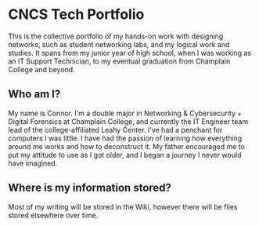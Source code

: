 # CNCS Tech Portfolio

This is the collective portfolio of my hands-on work with designing networks, such as student networking labs, and my logical work and studies. It spans from my junior year of high school, when I was working as an IT Support Technician, to my eventual graduation from Champlain College and beyond.

## Who am I?

My name is Connor. I'm a double major in Networking & Cybersecurity + Digital Forensics at Champlain College, and currently the IT Engineer team lead of the college-affiliated Leahy Center. I've had a penchant for computers I was little. I have had the passion of learning how everything around me works and how to deconstruct it. My father encouraged me to put my attitude to use as I got older, and I began a journey I never would have imagined.

## Where is my information stored?

Most of my writing will be stored in the Wiki, however there will be files stored elsewhere over time.
